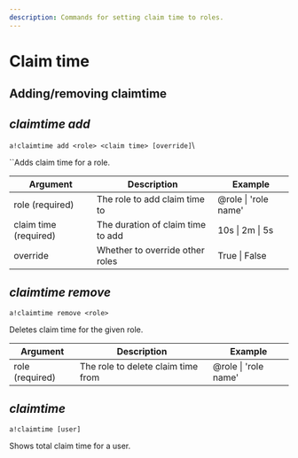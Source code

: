 ```yaml
---
description: Commands for setting claim time to roles.
---
```


# Claim time

## Adding/removing claimtime

## _**claimtime add**_

`a!claimtime add <role> <claim time> [override]`\

``Adds claim time for a role.

| Argument              | Description                       | Example              |
| --------------------- | --------------------------------- | -------------------- |
| role (required)       | The role to add claim time to     | @role \| 'role name' |
| claim time (required) | The duration of claim time to add | 10s \| 2m \| 5s      |
| override              | Whether to override other roles   | True \| False        |

## _claimtime remove_

`a!claimtime remove <role>`

Deletes claim time for the given role.

| Argument        | Description                        | Example              |
| --------------- | ---------------------------------- | -------------------- |
| role (required) | The role to delete claim time from | @role \| 'role name' |

## _claimtime_

`a!claimtime [user]`

Shows total claim time for a user.
